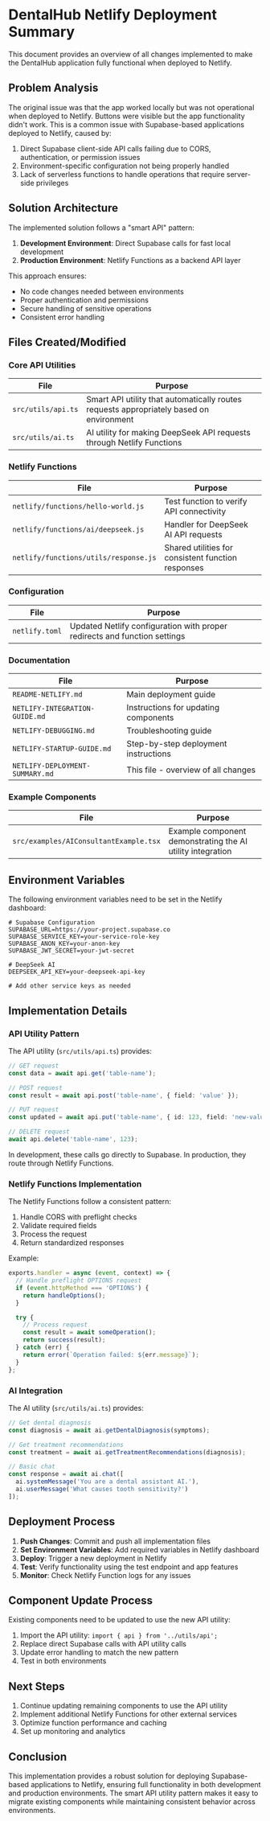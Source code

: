 # DentalHub Netlify Deployment Summary

This document provides an overview of all changes implemented to make the DentalHub application fully functional when deployed to Netlify.

## Problem Analysis

The original issue was that the app worked locally but was not operational when deployed to Netlify. Buttons were visible but the app functionality didn't work. This is a common issue with Supabase-based applications deployed to Netlify, caused by:

1. Direct Supabase client-side API calls failing due to CORS, authentication, or permission issues
2. Environment-specific configuration not being properly handled
3. Lack of serverless functions to handle operations that require server-side privileges

## Solution Architecture

The implemented solution follows a "smart API" pattern:

1. **Development Environment**: Direct Supabase calls for fast local development
2. **Production Environment**: Netlify Functions as a backend API layer

This approach ensures:
- No code changes needed between environments
- Proper authentication and permissions
- Secure handling of sensitive operations
- Consistent error handling

## Files Created/Modified

### Core API Utilities

| File | Purpose |
|------|---------|
| `src/utils/api.ts` | Smart API utility that automatically routes requests appropriately based on environment |
| `src/utils/ai.ts` | AI utility for making DeepSeek API requests through Netlify Functions |

### Netlify Functions

| File | Purpose |
|------|---------|
| `netlify/functions/hello-world.js` | Test function to verify API connectivity |
| `netlify/functions/ai/deepseek.js` | Handler for DeepSeek AI API requests |
| `netlify/functions/utils/response.js` | Shared utilities for consistent function responses |

### Configuration

| File | Purpose |
|------|---------|
| `netlify.toml` | Updated Netlify configuration with proper redirects and function settings |

### Documentation

| File | Purpose |
|------|---------|
| `README-NETLIFY.md` | Main deployment guide |
| `NETLIFY-INTEGRATION-GUIDE.md` | Instructions for updating components |
| `NETLIFY-DEBUGGING.md` | Troubleshooting guide |
| `NETLIFY-STARTUP-GUIDE.md` | Step-by-step deployment instructions |
| `NETLIFY-DEPLOYMENT-SUMMARY.md` | This file - overview of all changes |

### Example Components

| File | Purpose |
|------|---------|
| `src/examples/AIConsultantExample.tsx` | Example component demonstrating the AI utility integration |

## Environment Variables

The following environment variables need to be set in the Netlify dashboard:

```
# Supabase Configuration
SUPABASE_URL=https://your-project.supabase.co
SUPABASE_SERVICE_KEY=your-service-role-key
SUPABASE_ANON_KEY=your-anon-key
SUPABASE_JWT_SECRET=your-jwt-secret

# DeepSeek AI
DEEPSEEK_API_KEY=your-deepseek-api-key

# Add other service keys as needed
```

## Implementation Details

### API Utility Pattern

The API utility (`src/utils/api.ts`) provides:

```typescript
// GET request
const data = await api.get('table-name');

// POST request
const result = await api.post('table-name', { field: 'value' });

// PUT request
const updated = await api.put('table-name', { id: 123, field: 'new-value' });

// DELETE request
await api.delete('table-name', 123);
```

In development, these calls go directly to Supabase. In production, they route through Netlify Functions.

### Netlify Functions Implementation

The Netlify Functions follow a consistent pattern:

1. Handle CORS with preflight checks
2. Validate required fields
3. Process the request
4. Return standardized responses

Example:

```javascript
exports.handler = async (event, context) => {
  // Handle preflight OPTIONS request
  if (event.httpMethod === 'OPTIONS') {
    return handleOptions();
  }

  try {
    // Process request
    const result = await someOperation();
    return success(result);
  } catch (err) {
    return error(`Operation failed: ${err.message}`);
  }
};
```

### AI Integration

The AI utility (`src/utils/ai.ts`) provides:

```typescript
// Get dental diagnosis
const diagnosis = await ai.getDentalDiagnosis(symptoms);

// Get treatment recommendations
const treatment = await ai.getTreatmentRecommendations(diagnosis);

// Basic chat
const response = await ai.chat([
  ai.systemMessage('You are a dental assistant AI.'),
  ai.userMessage('What causes tooth sensitivity?')
]);
```

## Deployment Process

1. **Push Changes**: Commit and push all implementation files
2. **Set Environment Variables**: Add required variables in Netlify dashboard
3. **Deploy**: Trigger a new deployment in Netlify
4. **Test**: Verify functionality using the test endpoint and app features
5. **Monitor**: Check Netlify Function logs for any issues

## Component Update Process

Existing components need to be updated to use the new API utility:

1. Import the API utility: `import { api } from '../utils/api';`
2. Replace direct Supabase calls with API utility calls
3. Update error handling to match the new pattern
4. Test in both environments

## Next Steps

1. Continue updating remaining components to use the API utility
2. Implement additional Netlify Functions for other external services
3. Optimize function performance and caching
4. Set up monitoring and analytics

## Conclusion

This implementation provides a robust solution for deploying Supabase-based applications to Netlify, ensuring full functionality in both development and production environments. The smart API utility pattern makes it easy to migrate existing components while maintaining consistent behavior across environments.